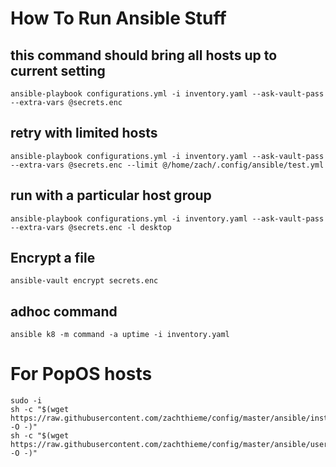 # How To Run Ansible Stuff

## this command should bring all hosts up to current setting 

    ansible-playbook configurations.yml -i inventory.yaml --ask-vault-pass --extra-vars @secrets.enc 

## retry with limited hosts 

    ansible-playbook configurations.yml -i inventory.yaml --ask-vault-pass --extra-vars @secrets.enc --limit @/home/zach/.config/ansible/test.yml

## run with a particular host group
    ansible-playbook configurations.yml -i inventory.yaml --ask-vault-pass --extra-vars @secrets.enc -l desktop

## Encrypt a file

    ansible-vault encrypt secrets.enc

## adhoc command
    ansible k8 -m command -a uptime -i inventory.yaml
	
# For PopOS hosts 
    sudo -i
    sh -c "$(wget https://raw.githubusercontent.com/zachthieme/config/master/ansible/install.sh -O -)"
    sh -c "$(wget https://raw.githubusercontent.com/zachthieme/config/master/ansible/user.sh -O -)"

